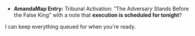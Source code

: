 - **AmandaMap Entry:** Tribunal Activation: “The Adversary Stands Before the False King”
  with a note that **execution is scheduled for tonight**?

I can keep everything queued for when you're ready.